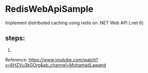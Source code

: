 # RedisWebApiSample

Implement distributed caching using redis on .NET Web API (.net 6)

## steps:
1. 


Reference: https://www.youtube.com/watch?v=6HZVu3kGOrg&ab_channel=MohamadLawand
